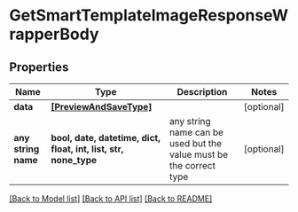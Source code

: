 # GetSmartTemplateImageResponseWrapperBody


## Properties
Name | Type | Description | Notes
------------ | ------------- | ------------- | -------------
**data** | [**[PreviewAndSaveType]**](PreviewAndSaveType.md) |  | [optional] 
**any string name** | **bool, date, datetime, dict, float, int, list, str, none_type** | any string name can be used but the value must be the correct type | [optional]

[[Back to Model list]](../README.md#documentation-for-models) [[Back to API list]](../README.md#documentation-for-api-endpoints) [[Back to README]](../README.md)


